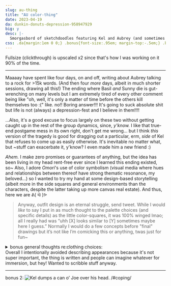 ```yaml
---
slug: au-thing
title: "AU color-thing"
date: 2023-04-19
da: dunkin-donuts-depression-958947929
big: y
desc: |-
  Smorgasbord of sketchdoodles featuring Kel and Aubrey (and sometimes other people) at various stages of a noncanonical story.
css: .da{margin:1em 0 0;} .bonus{font-size:.95em; margin-top:-.5em;} .bonus li{margin:.25em 0;} .bonus li ul li{margin-top:0;}
---
```

Fullsize (clickthrough) is upscaled x2 since that's how I was working on it 90% of the time.

----

Maaaay have spent like four days, on and off, writing about Aubrey talking to a rock for >15k words. (And then four *more* days, albeit in much shorter sessions, drawing all this!) The ending where Basil *and* Sunny die is gut-wrenching on many levels but I am extremely tired of every other comment being like "oh, well, it's only a matter of time before the others kill themselves too :(" like. no!! Boring answer!!! It's going to suck absolute shit but life is not (always) a depression-fest and I believe in them!!!!

...Also, it's a good excuse to focus largely on these two without getting caught up in the rest of the group dynamics, since, *y'know.* I like that true-end postgame mess in its own right, don't get me wrong... but I think *this* version of the tragedy is good for dragging out a particular, erm, *side* of Kel that refuses to come up as easily otherwise. It's inevitable no matter what, but ~stuff can exacerbate it, y'know? I even made him a new friend :)

<i>Ahem.</i> I make zero promises or guarantees of anything, but the idea has been living in my head rent-free ever since I learned this ending existed, so~ Also, I adore <i class="omo">Omori</i>'s use of color symbolism (visual media where hues and relationships between thereof have strong thematic resonance, my beloved...) so I wanted to try my hand at some design-based storytelling (albeit more in the side squares and general environments than the characters, despite the latter taking up more canvas real estate). And thus, here we are ᕕ(&nbsp;ᐛ&nbsp;)ᕗ

<blockquote class="da" markdown="1">
Anyway, outfit design is an eternal struggle, send tweet. While I would <em>like</em> to say I put in as much thought to the palette choices (and specific details) as the little color-squares, it was 100% winged lmao; all I really had was “uhh [X] looks similar to [Y] sometimes maybe here I guess.” Normally I would do a few concepts before "final" drawings but it’s not like I’m comicking this or anything, twas just for fun~
</blockquote>

<details><summary>bonus general thoughts re:clothing choices:</summary>
<div class="bonus" markdown="1">
- Timelines are a menace and along with them seasons. For the most part summer's over, though---even if Kel giving me big "teenage boy wearing shorts in the winter" vibes and my general struggling with fashion has them both dressed for warmer days.
- Kel in general is hellbent on not changing; lots of (yellow-)orange, white, and some hints of gray. Stay away from blues/blacks/darks and reds. Very much feels like he never takes off the basketball jersey, but not necessarily the same *exact* getup. Shaves his legs later?
	- Longer hair with ponytail is just because I've seen other people draw him with it and I think it's fun.
- Aubrey has a dark phase but reintroduces color with time. Some sort of jacket+skirt combo seems to have been a mainstay for [a while](https://www.omocat-blog.com/post/651955548159442944/happy-birthday-aubrey-caution-this-comic); the ribbon and red gloves are nearly always obligatory. Unsure if blue, especially dark blue, before the end?
	- After a re-dye, hair is more purple-tinted? Also, it stays long here for recognizability but a trim wouldn't *not* work.
- Hero isn't "onscreen" too much, but when he does he's 1) still looking familiar and 2) in the scene shown in the lineup, should visually "match" Aubrey a lot more than Kel. That particular outfit is ripped shamelessly from the [November calendar art](https://omori.fandom.com/wiki/HERO?file=CalendarProject_%2528November%2529.png#CALENDAR).
</div></details>
Overall I intentionally avoided describing appearances because it's not super important, the thing is written and people can imagine whatever for immersion, but hey! Wanted to scribble stuff anyway.

----

bonus 2:
<img src="{%include url.html%}/assets/img/misc/coping.png" alt="Kel dumps a can o’ Joe over his head. /#coping/"/>